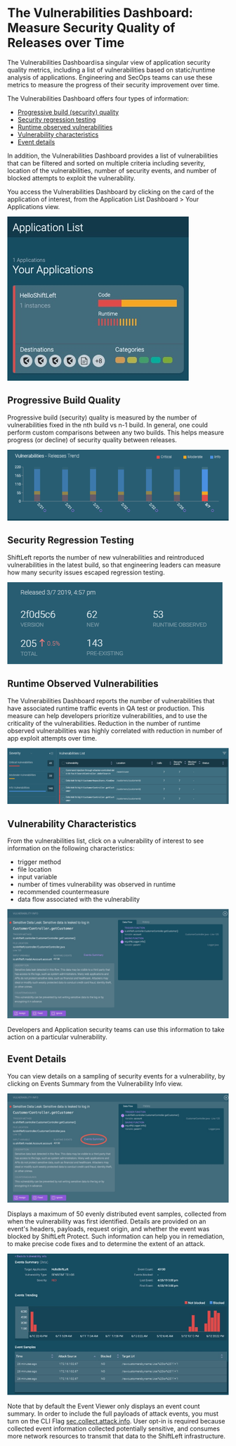 # The Vulnerabilities Dashboard: Measure Security Quality of Releases over Time

The Vulnerabilities Dashboard is a singular view of application security quality metrics, including a list of vulnerabilities based on static/runtime analysis of applications. Engineering and SecOps teams can use these metrics to measure the progress of their security improvement over time.

The Vulnerabilities Dashboard offers four types of information:

* [Progressive build (security) quality](#progressive-build-quality)
* [Security regression testing](#security-regression-testing)
* [Runtime observed vulnerabilities](#runtime-observed-vulnerabilities)
* [Vulnerability characteristics](#vulnerability-characteristics)
* [Event details](#event-details)

In addition, the Vulnerabilities Dashboard provides a list of vulnerabilities that can be filtered and sorted on multiple criteria including severity, location of the vulnerabilities, number of security events, and number of blocked attempts to exploit the vulnerability.

You access the Vulnerabilities Dashboard by clicking on the card of the application of interest, from the Application List Dashboard > Your Applications view.

![Your Applications](img/your-apps.jpg)

## Progressive Build Quality

Progressive build (security) quality is measured by the number of vulnerabilities fixed in the nth build vs n-1 build. In general, one could perform custom comparisons between any two builds. This helps measure progress (or decline) of security quality between releases.

![Vulnerabilities - Release Trend](img/vulnerabilities-release-trend.png)

## Security Regression Testing

ShiftLeft reports the number of new vulnerabilities and reintroduced vulnerabilities in the latest build, so that engineering leaders can measure how many security issues escaped regression testing.

![Security Regression Testing](img/release-metrics.png)

## Runtime Observed Vulnerabilities

The Vulnerabilities Dashboard reports the number of vulnerabilities that have associated runtime traffic events in QA test or production. This measure can help developers prioritize vulnerabilities, and to use the criticality of the vulnerabilities. Reduction in the number of runtime observed vulnerabilities was highly correlated with reduction in number of app exploit attempts over time.

![Vulnerability Listing](img/vulnearbilities-list.png)

## Vulnerability Characteristics

From the vulnerabilities list, click on a vulnerability of interest to see information on the following characteristics:

* trigger method
* file location
* input variable
* number of times vulnerability was observed in runtime
* recommended countermeasure
* data flow associated with the vulnerability

![Vulnerability example](img/vuln-description.jpg)

Developers and Application security teams can use this information to take action on a particular vulnerability.

## Event Details

You can view details on a sampling of security events for a vulnerability, by clicking on Events Summary from the Vulnerability Info view.  

![Events Summary](img/events-summary.jpg)

Displays a maximum of 50 evenly distributed event samples, collected from when the vulnerability was first identified. Details are provided on an event's headers, payloads, request origin, and whether the event was blocked by ShiftLeft Protect. Such information can help you in remediation, to make precise code fixes and to determine the extent of an attack. 

![Events Viewer](img/events-viewer.jpg)

Note that by default the Event Viewer only displays an event count summary. In order to include the full payloads of attack events, you must turn on the CLI Flag [sec.collect.attack.info](../using-inspect-protect/protect-java/configuring-the-microagent.md#collect-attack-information). User opt-in is required because collected event information collected  potentially sensitive, and consumes more network resources to transmit that data to the ShiftLeft infrastructure.
